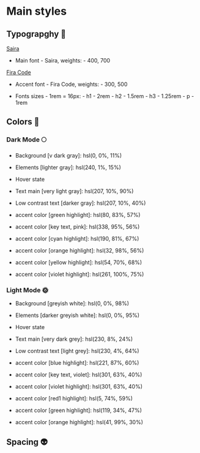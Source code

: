 # Main styles

## Typograpghy 📜

[Saira](https://fonts.google.com/specimen/Saira?category=Sans+Serif#standard-styles)
- Main font - Saira, weights:
        - 400, 700

[Fira Code](https://fonts.google.com/specimen/Fira+Code?category=Sans+Serif,Monospace&query=fira+code)
- Accent font - Fira Code, weights:
        - 300, 500

- Fonts sizes - 1rem = 16px: 
        - h1 - 2rem
        - h2 - 1.5rem
        - h3 - 1.25rem
        - p - 1rem


## Colors 🎨

### Dark Mode 🌕
  - Background [v dark gray]: hsl(0, 0%, 11%)
  - Elements [lighter gray]: hsl(240, 1%, 15%)
  - Hover state <!--- TODO ---->

  - Text main [very light gray]: hsl(207, 10%, 90%)
  - Low contrast text [darker gray]: hsl(207, 10%, 40%)

  - accent color [green highlight]: hsl(80, 83%, 57%)
  - accent color [key text, pink]: hsl(338, 95%, 56%)
  - accent color [cyan highlight]: hsl(190, 81%, 67%)
  - accent color [orange highlight]: hsl(32, 98%, 56%)
  - accent color [yellow highlight]: hsl(54, 70%, 68%)
  - accent color [violet highlight]: hsl(261, 100%, 75%)

### Light Mode 🌞
  - Background [greyish white]: hsl(0, 0%, 98%)
  - Elements [darker greyish white]: hsl(0, 0%, 95%)
  - Hover state <!--- TODO ---->

  - Text main [very dark grey]: hsl(230, 8%, 24%) 
  - Low contrast text [light grey]: hsl(230, 4%, 64%)

  - accent color [blue highlight]: hsl(221, 87%, 60%)
  - accent color [key text, violet]: hsl(301, 63%, 40%) 
  - accent color [violet highlight]:  hsl(301, 63%, 40%)
  - accent color [red1 highlight]: hsl(5, 74%, 59%)
  - accent color [green highlight]: hsl(119, 34%, 47%)
  - accent color [orange highlight]: hsl(41, 99%, 30%)

## Spacing 👽
  <!-- TODO -->